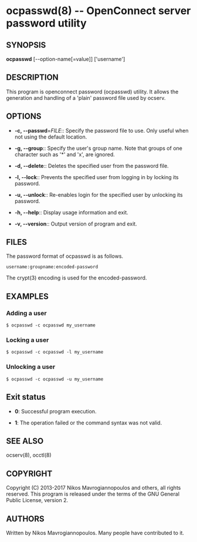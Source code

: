 # ocpasswd(8) -- OpenConnect server password utility

## SYNOPSIS
**ocpasswd** [--option-name[=value]] ['username']


## DESCRIPTION
This  program is openconnect password (ocpasswd) utility. It allows the generation
and handling of a 'plain' password file used by ocserv.

## OPTIONS

  * **-c, --passwd**=_FILE_::
    Specify the password file to use. Only useful when not using the default
    location.

  * **-g, --group**::
    Specify the user's group name. Note that groups of one character such as
    '*' and 'x', are ignored.

  * **-d, --delete**::
    Deletes the specified user from the password file.

  * **-l, --lock**::
    Prevents the specified user from logging in by locking its password.

  * **-u, --unlock**::
    Re-enables login for the specified user by unlocking its password.

  * **-h, --help**::
    Display usage information and exit.

  * **-v, --version**::
    Output version of program and exit.

## FILES
The password format of ocpasswd is as follows.

    username:groupname:encoded-password

The crypt(3) encoding is used for the encoded-password.

## EXAMPLES

### Adding a user

    $ ocpasswd -c ocpasswd my_username

### Locking a user

    $ ocpasswd -c ocpasswd -l my_username

### Unlocking a user

    $ ocpasswd -c ocpasswd -u my_username

## Exit status

  * **0**:
    Successful program execution.

  * **1**:
    The operation failed or the command syntax was not valid.

## SEE ALSO

ocserv(8), occtl(8)

## COPYRIGHT
Copyright (C) 2013-2017 Nikos Mavrogiannopoulos and others, all rights reserved.
This program is released under the terms of the GNU General Public License, version 2.

## AUTHORS
Written by Nikos Mavrogiannopoulos. Many people have
contributed to it.

